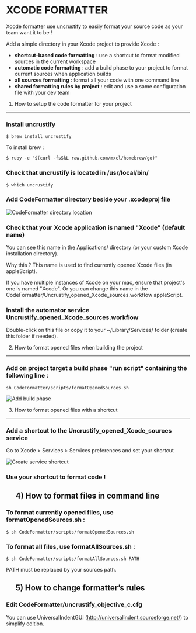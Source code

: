 XCODE FORMATTER
================

Xcode formatter use [uncrustify](http://uncrustify.sourceforge.net/) to easily format your source code as your team want it to be !

Add a simple directory in your Xcode project to provide Xcode : 

* __shortcut-based code formatting__ : use a shortcut to format modified sources in the current workspace
* __automatic code formatting__ : add a build phase to your project to format current sources when application builds
* __all sources formatting__ : format all your code with one command line
* __shared formatting rules by project__ : edit and use a same configuration file with your dev team


1) How to setup the code formatter for your project
-----------------------------------------------------

### Install uncrustify

	$ brew install uncrustify

To install brew :
 
	$ ruby -e "$(curl -fsSkL raw.github.com/mxcl/homebrew/go)"


### Check that uncrustify is located in /usr/local/bin/ 

	$ which uncrustify


### Add CodeFormatter directory beside your .xcodeproj file

![CodeFormatter directory location](https://raw.github.com/octo-online/Xcode-formatter/master/images/directory_location.png)


### Check that your Xcode application is named "Xcode" (default name)

You can see this name in the Applications/ directory (or your custom Xcode installation directory).

Why this ? This name is used to find currently opened Xcode files (in appleScript).

If you have multiple instances of Xcode on your mac, ensure that project's one is named "Xcode". Or you can change this name in the CodeFormatter/Uncrustify\_opened\_Xcode\_sources.workflow appleScript.


### Install the automator service Uncrustify\_opened\_Xcode\_sources.workflow

Double-click on this file or copy it to your ~/Library/Services/ folder (create this folder if needed).


2) How to format opened files when building the project
---------------------------------------------------------

### Add on project target a build phase "run script" containing the following line :

	sh CodeFormatter/scripts/formatOpenedSources.sh

![Add build phase](https://raw.github.com/octo-online/Xcode-formatter/master/images/add_build_phase.png)


3) How to format opened files with a shortcut
-----------------------------------------------

### Add a shortcut to the Uncrustify_opened_Xcode_sources service

Go to Xcode > Services > Services preferences and set your shortcut

![Create service shortcut](https://raw.github.com/octo-online/Xcode-formatter/master/images/add_service_shortcut.png)


### Use your shortcut to format code !


 
4) How to format files in command line
----------------------------------------

### To format currently opened files, use formatOpenedSources.sh : 

	$ sh CodeFormatter/scripts/formatOpenedSources.sh


### To format all files, use formatAllSources.sh :

	$ sh CodeFormatter/scripts/formatAllSources.sh PATH

PATH must be replaced by your sources path.


 
5) How to change formatter’s rules
------------------------------------

### Edit CodeFormatter/uncrustify\_objective\_c.cfg

You can use UniversalIndentGUI (http://universalindent.sourceforge.net/) to simplify edition.
